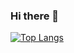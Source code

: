 ### Hi there 👋

[![Top Langs](https://github-readme-stats.vercel.app/api/top-langs/?username=durvs&layout=compact&theme=vision-friendly-dark)](https://github.com/anuraghazra/github-readme-stats)

<!--
**durvs/durvs** is a ✨ _special_ ✨ repository because its `README.md` (this file) appears on your GitHub profile.

Here are some ideas to get you started:

- 🔭 I’m currently working on ...
- 🌱 I’m currently learning ...
- 👯 I’m looking to collaborate on ...
- 🤔 I’m looking for help with ...
- 💬 Ask me about ...
- 📫 How to reach me: ...
- 😄 Pronouns: ...
- ⚡ Fun fact: ...
-->
